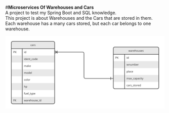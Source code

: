 #**Microservices Of Warehouses and Cars**<br />
A project to test my Spring Boot and SQL knowledge.<br />
This project is about Warehouses and the Cars that are stored in them.<br />
Each warehouse has a many cars stored, but each car belongs to one warehouse.<br />

![ER Diagram](microservices_er.jpg)
